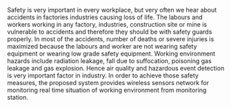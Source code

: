Safety is very important in every workplace, but very often we hear about accidents in factories industries causing loss of life. The labours and workers working in any factory, industries, construction site or mine is vulnerable to accidents and therefore they should be with safety guards properly. In most of the accidents, number of deaths or severe injuries is maximized because the labours and worker are not wearing safety equipment or wearing low grade safety equipment. Working environment hazards include radiation leakage, fall due to suffocation, poisoning gas leakage and gas explosion. Hence air quality and hazardous event detection is very important factor in industry. In order to achieve those safety measures, the proposed system provides wireless sensors network for monitoring real time situation of working environment from monitoring station.
